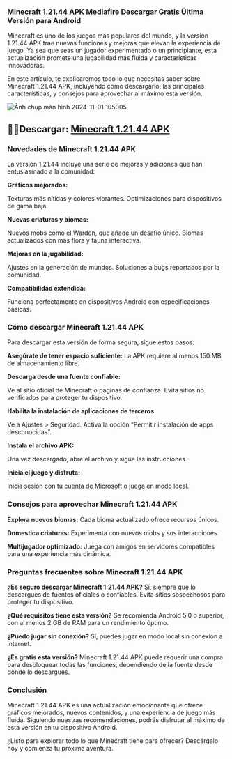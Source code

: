 ### Minecraft 1.21.44 APK Mediafire Descargar Gratis Última Versión para Android
Minecraft es uno de los juegos más populares del mundo, y la versión 1.21.44 APK trae nuevas funciones y mejoras que elevan la experiencia de juego. Ya sea que seas un jugador experimentado o un principiante, esta actualización promete una jugabilidad más fluida y características innovadoras.

En este artículo, te explicaremos todo lo que necesitas saber sobre Minecraft 1.21.44 APK, incluyendo cómo descargarlo, las principales características, y consejos para aprovechar al máximo esta versión.

![Ảnh chụp màn hình 2024-11-01 105005](https://github.com/user-attachments/assets/54084b4e-ef84-42ec-a14e-8cdf79a64d46)

## 🌈🍿Descargar: [Minecraft 1.21.44 APK](https://modilimitado.io/pt/minecraft-apk)

### Novedades de Minecraft 1.21.44 APK
La versión 1.21.44 incluye una serie de mejoras y adiciones que han entusiasmado a la comunidad:

**Gráficos mejorados:**

Texturas más nítidas y colores vibrantes.
Optimizaciones para dispositivos de gama baja.

**Nuevas criaturas y biomas:**

Nuevos mobs como el Warden, que añade un desafío único.
Biomas actualizados con más flora y fauna interactiva.

**Mejoras en la jugabilidad:**

Ajustes en la generación de mundos.
Soluciones a bugs reportados por la comunidad.

**Compatibilidad extendida:**

Funciona perfectamente en dispositivos Android con especificaciones básicas.

### Cómo descargar Minecraft 1.21.44 APK
Para descargar esta versión de forma segura, sigue estos pasos:

**Asegúrate de tener espacio suficiente:**
La APK requiere al menos 150 MB de almacenamiento libre.

**Descarga desde una fuente confiable:**

Ve al sitio oficial de Minecraft o páginas de confianza.
Evita sitios no verificados para proteger tu dispositivo.

**Habilita la instalación de aplicaciones de terceros:**

Ve a Ajustes > Seguridad.
Activa la opción “Permitir instalación de apps desconocidas”.

**Instala el archivo APK:**

Una vez descargado, abre el archivo y sigue las instrucciones.

**Inicia el juego y disfruta:**

Inicia sesión con tu cuenta de Microsoft o juega en modo local.

### Consejos para aprovechar Minecraft 1.21.44 APK

**Explora nuevos biomas:** Cada bioma actualizado ofrece recursos únicos.

**Domestica criaturas:** Experimenta con nuevos mobs y sus interacciones.

**Multijugador optimizado:** Juega con amigos en servidores compatibles para una experiencia más dinámica.

### Preguntas frecuentes sobre Minecraft 1.21.44 APK

**¿Es seguro descargar Minecraft 1.21.44 APK?**
Sí, siempre que lo descargues de fuentes oficiales o confiables. Evita sitios sospechosos para proteger tu dispositivo.

**¿Qué requisitos tiene esta versión?**
Se recomienda Android 5.0 o superior, con al menos 2 GB de RAM para un rendimiento óptimo.

**¿Puedo jugar sin conexión?**
Sí, puedes jugar en modo local sin conexión a internet.

**¿Es gratis esta versión?**
Minecraft 1.21.44 APK puede requerir una compra para desbloquear todas las funciones, dependiendo de la fuente desde donde lo descargues.

### Conclusión
Minecraft 1.21.44 APK es una actualización emocionante que ofrece gráficos mejorados, nuevos contenidos, y una experiencia de juego más fluida. Siguiendo nuestras recomendaciones, podrás disfrutar al máximo de esta versión en tu dispositivo Android.

¿Listo para explorar todo lo que Minecraft tiene para ofrecer? Descárgalo hoy y comienza tu próxima aventura.

